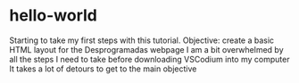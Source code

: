 # hello-world
Starting to take my first steps with this tutorial. Objective: create a basic HTML layout for the Desprogramadas webpage
I am a bit overwhelmed by all the steps I need to take before downloading VSCodium into my computer
It takes a lot of detours to get to the main objective
